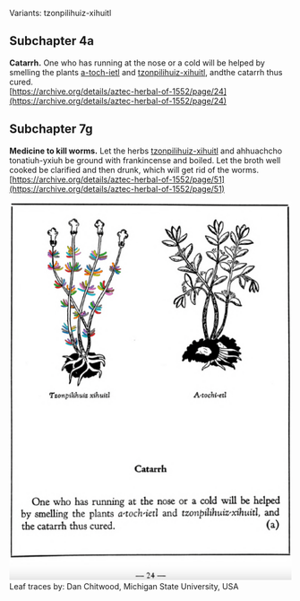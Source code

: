 Variants: tzonpilihuiz-xihuitl  

## Subchapter 4a  
**Catarrh.** One who has running at the nose or a cold will be helped by smelling the plants [a-toch-ietl](A-toch-ietl.md) and [tzonpilihuiz-xihuitl](Tzon-pilihuiz-xihuitl.md), andthe catarrh thus cured.  
[https://archive.org/details/aztec-herbal-of-1552/page/24](https://archive.org/details/aztec-herbal-of-1552/page/24)  

## Subchapter 7g  
**Medicine to kill worms.** Let the herbs [tzonpilihuiz-xihuitl](Tzon-pilihuiz-xihuitl.md) and ahhuachcho tonatiuh-yxiuh be ground with frankincense and boiled. Let the broth well cooked be clarified and then drunk, which will get rid of the worms.  
[https://archive.org/details/aztec-herbal-of-1552/page/51](https://archive.org/details/aztec-herbal-of-1552/page/51)  

![D_ID236_p024_01_Tzon-pilihuiz-xihuitl.png](assets/D_ID236_p024_01_Tzon-pilihuiz-xihuitl.png)  
Leaf traces by: Dan Chitwood, Michigan State University, USA  
